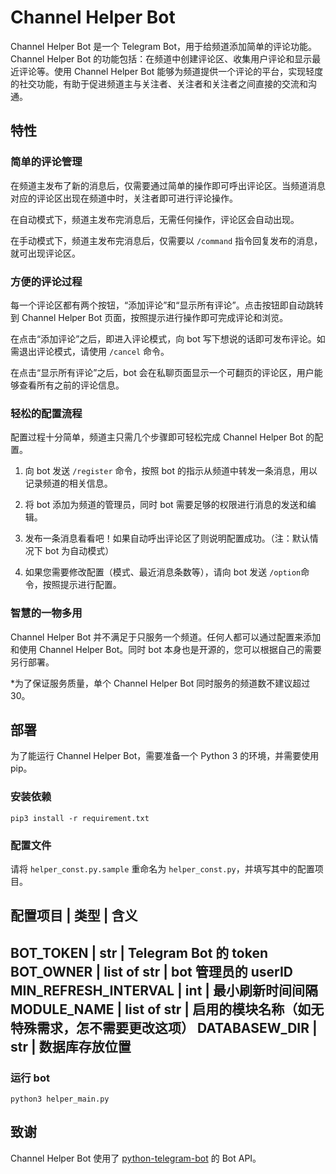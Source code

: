 # Channel Helper Bot

Channel Helper Bot 是一个 Telegram Bot，用于给频道添加简单的评论功能。Channel Helper Bot 的功能包括：在频道中创建评论区、收集用户评论和显示最近评论等。使用 Channel Helper Bot 能够为频道提供一个评论的平台，实现轻度的社交功能，有助于促进频道主与关注者、关注者和关注者之间直接的交流和沟通。

## 特性

### 简单的评论管理

在频道主发布了新的消息后，仅需要通过简单的操作即可呼出评论区。当频道消息对应的评论区出现在频道中时，关注者即可进行评论操作。

在自动模式下，频道主发布完消息后，无需任何操作，评论区会自动出现。

在手动模式下，频道主发布完消息后，仅需要以 `/command` 指令回复发布的消息，就可出现评论区。

### 方便的评论过程

每一个评论区都有两个按钮，“添加评论”和“显示所有评论”。点击按钮即自动跳转到 Channel Helper Bot 页面，按照提示进行操作即可完成评论和浏览。

在点击“添加评论”之后，即进入评论模式，向 bot 写下想说的话即可发布评论。如需退出评论模式，请使用 `/cancel` 命令。

在点击“显示所有评论”之后，bot 会在私聊页面显示一个可翻页的评论区，用户能够查看所有之前的评论信息。

### 轻松的配置流程

配置过程十分简单，频道主只需几个步骤即可轻松完成 Channel Helper Bot 的配置。

1. 向 bot 发送 `/register` 命令，按照 bot 的指示从频道中转发一条消息，用以记录频道的相关信息。

2. 将 bot 添加为频道的管理员，同时 bot 需要足够的权限进行消息的发送和编辑。

3. 发布一条消息看看吧！如果自动呼出评论区了则说明配置成功。（注：默认情况下 bot 为自动模式）

4. 如果您需要修改配置（模式、最近消息条数等），请向 bot 发送 `/option`命令，按照提示进行配置。

### 智慧的一物多用

Channel Helper Bot 并不满足于只服务一个频道。任何人都可以通过配置来添加和使用 Channel Helper Bot。同时 bot 本身也是开源的，您可以根据自己的需要另行部署。

*为了保证服务质量，单个 Channel Helper Bot 同时服务的频道数不建议超过30。

## 部署

为了能运行 Channel Helper Bot，需要准备一个 Python 3 的环境，并需要使用 pip。

### 安装依赖 

`pip3 install -r requirement.txt`

### 配置文件

请将 `helper_const.py.sample` 重命名为 `helper_const.py`，并填写其中的配置项目。


配置项目             | 类型          | 含义                                             
------------------------------------------------------------------------------------------
BOT_TOKEN            | str         | Telegram Bot 的 token                            
BOT_OWNER            | list of str | bot 管理员的 userID                              
MIN_REFRESH_INTERVAL | int         | 最小刷新时间间隔                                 
MODULE_NAME          | list of str | 启用的模块名称（如无特殊需求，怎不需要更改这项） 
DATABASEW_DIR        | str         | 数据库存放位置                             
------------------------------------------------------------------------------------------


### 运行 bot 

`python3 helper_main.py`

## 致谢

Channel Helper Bot 使用了 [python-telegram-bot](https://github.com/python-telegram-bot/python-telegram-bot) 的 Bot API。
